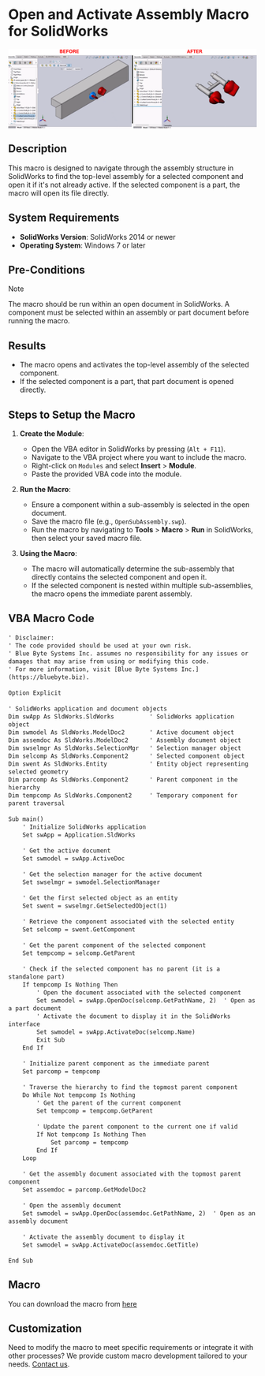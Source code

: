 # Open and Activate Assembly Macro for SolidWorks

<img src="../images/OpenTopLevelAssembly.png" alt="Description of image" width="600" style="display: block; margin: 0 auto;">

## Description
This macro is designed to navigate through the assembly structure in SolidWorks to find the top-level assembly for a selected component and open it if it's not already active. If the selected component is a part, the macro will open its file directly.

## System Requirements
- **SolidWorks Version**: SolidWorks 2014 or newer
- **Operating System**: Windows 7 or later

## Pre-Conditions
> [!NOTE]
> The macro should be run within an open document in SolidWorks.
> A component must be selected within an assembly or part document before running the macro.

## Results
- The macro opens and activates the top-level assembly of the selected component.
- If the selected component is a part, that part document is opened directly.

## Steps to Setup the Macro

1. **Create the Module**:
   - Open the VBA editor in SolidWorks by pressing (`Alt + F11`).
   - Navigate to the VBA project where you want to include the macro.
   - Right-click on `Modules` and select **Insert** > **Module**.
   - Paste the provided VBA code into the module.

2. **Run the Macro**:
   - Ensure a component within a sub-assembly is selected in the open document.
   - Save the macro file (e.g., `OpenSubAssembly.swp`).
   - Run the macro by navigating to **Tools** > **Macro** > **Run** in SolidWorks, then select your saved macro file.

3. **Using the Macro**:
   - The macro will automatically determine the sub-assembly that directly contains the selected component and open it.
   - If the selected component is nested within multiple sub-assemblies, the macro opens the immediate parent assembly.


## VBA Macro Code

```vbnet
' Disclaimer:
' The code provided should be used at your own risk.  
' Blue Byte Systems Inc. assumes no responsibility for any issues or damages that may arise from using or modifying this code.  
' For more information, visit [Blue Byte Systems Inc.](https://bluebyte.biz).

Option Explicit

' SolidWorks application and document objects
Dim swApp As SldWorks.SldWorks          ' SolidWorks application object
Dim swmodel As SldWorks.ModelDoc2       ' Active document object
Dim assemdoc As SldWorks.ModelDoc2      ' Assembly document object
Dim swselmgr As SldWorks.SelectionMgr   ' Selection manager object
Dim selcomp As SldWorks.Component2      ' Selected component object
Dim swent As SldWorks.Entity            ' Entity object representing selected geometry
Dim parcomp As SldWorks.Component2      ' Parent component in the hierarchy
Dim tempcomp As SldWorks.Component2     ' Temporary component for parent traversal

Sub main()
    ' Initialize SolidWorks application
    Set swApp = Application.SldWorks
    
    ' Get the active document
    Set swmodel = swApp.ActiveDoc
    
    ' Get the selection manager for the active document
    Set swselmgr = swmodel.SelectionManager
    
    ' Get the first selected object as an entity
    Set swent = swselmgr.GetSelectedObject(1)
    
    ' Retrieve the component associated with the selected entity
    Set selcomp = swent.GetComponent
    
    ' Get the parent component of the selected component
    Set tempcomp = selcomp.GetParent

    ' Check if the selected component has no parent (it is a standalone part)
    If tempcomp Is Nothing Then
        ' Open the document associated with the selected component
        Set swmodel = swApp.OpenDoc(selcomp.GetPathName, 2)  ' Open as a part document
        ' Activate the document to display it in the SolidWorks interface
        Set swmodel = swApp.ActivateDoc(selcomp.Name)
        Exit Sub
    End If

    ' Initialize parent component as the immediate parent
    Set parcomp = tempcomp

    ' Traverse the hierarchy to find the topmost parent component
    Do While Not tempcomp Is Nothing
        ' Get the parent of the current component
        Set tempcomp = tempcomp.GetParent
        
        ' Update the parent component to the current one if valid
        If Not tempcomp Is Nothing Then
            Set parcomp = tempcomp
        End If
    Loop

    ' Get the assembly document associated with the topmost parent component
    Set assemdoc = parcomp.GetModelDoc2
    
    ' Open the assembly document
    Set swmodel = swApp.OpenDoc(assemdoc.GetPathName, 2)  ' Open as an assembly document
    
    ' Activate the assembly document to display it
    Set swmodel = swApp.ActivateDoc(assemdoc.GetTitle)
    
End Sub
```

## Macro
You can download the macro from [here](../images/OpenTopLevelAssembly.swp)

## Customization
Need to modify the macro to meet specific requirements or integrate it with other processes? We provide custom macro development tailored to your needs. [Contact us](https://bluebyte.biz/contact).